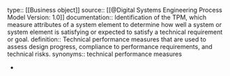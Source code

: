 type:: [[Business object]]
source:: [[@Digital Systems Engineering Process Model Version: 1.0]]
documentation:: Identification of the TPM, which measure attributes of a system element to determine how well a system or system element is satisfying or expected to satisfy a technical requirement or goal.
definition:: Technical performance measures that are used to assess design progress, compliance to performance requirements, and technical risks.
synonyms:: technical performance measures

-